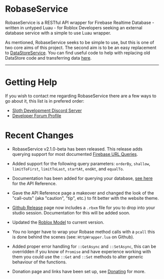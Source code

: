 # RobaseService

RobaseService is a RESTful API wrapper for Firebase Realtime Database - written in untyped Luau - for Roblox Developers seeking an external database service with a simple to use Luau wrapper.

As mentioned, RobaseService seeks to be simple to use, but this is one of two core aims of this project. The second aim is to be an easy replacement to [DataStoreService](https://developer.roblox.com/en-us/api-reference/class/DataStoreService). You can find useful code to help with replacing old DataStore code and transferring data [here](Guide/robase-setup/#transferring-from-datastoreservice).

---

# Getting Help

If you wish to contact me regarding RobaseService there are a few ways to go about it, this list is in prefered order:

+ [Sloth Development Discord Server](https://discord.gg/aWKjrzR7Hx)
+ [Developer Forum Profile](https://devforum.roblox.com/u/shanesloth/summary)

# Recent Changes

+ RobaseService v2.1.0-beta has been released. This release adds querying support for most documented [Firebase URL Queries](https://firebase.google.com/docs/database/rest/retrieve-data#section-rest-filtering).

+ Added support for the following query parameters: `orderBy`, `shallow`, `limitToFirst`, `limitToLast`, `startAt`, `endAt`, and `equalTo`.

+ Documentation has been added for querying your database, [see here](API/Robase/QueryMethods/) for the API Reference.

+ Gave the API Reference page a makeover and changed the look of the "call-outs" (aka "caution", "tip", etc.) to fit better with the website theme.

+  [Github Release](https://github.com/Arvoria/RobaseService/releases/tag/v2.1.0-beta-rc) page now includes a `.rbxm` file for you to drop into your studio session. Documentation for this will be added soon.

+ Updated the [Roblox Model](https://www.roblox.com/library/7012135793/RobaseService) to current version.

+ You no longer have to wrap your Robase method calls with a `pcall` this is done behind the scenes (see: `HttpWrapper.lua` on Github).

+ Added proper error handling for `::GetAsync` and `::SetAsync`, this can be overridden if you know of `Promise` and have experience working with them you could use the `::Get` and `::Set` methods to alter generic behaviour of the functions.

+ Donation page and links have been set up, see [Donating](donating/) for more.